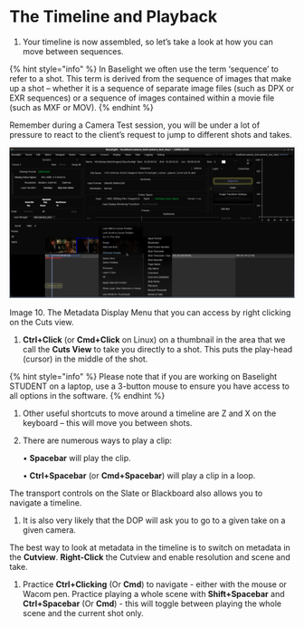 # The Timeline and Playback

1. Your timeline is now assembled, so let’s take a look at how you can move between sequences.

{% hint style="info" %}
In Baselight we often use the term ‘sequence’ to refer to a shot. This term is derived from the sequence of images that make up a shot – whether it is a sequence of separate image files \(such as DPX or EXR sequences\) or a sequence of images contained within a movie file \(such as MXF or MOV\).
{% endhint %}

Remember during a Camera Test session, you will be under a lot of pressure to react to the client’s request to jump to different shots and takes.

![Image 10. The Metadata Display Menu that you can access by right clicking on the Cuts view.](../.gitbook/assets/image%20%2823%29.png)

Image 10. The Metadata Display Menu that you can access by right clicking on the Cuts view.

1. **Ctrl+Click** \(or **Cmd+Click** on Linux\) on a thumbnail in the area that we call the **Cuts View** to take you directly to a shot. This puts the play-head \(cursor\) in the middle of the shot.

{% hint style="info" %}
Please note that if you are working on Baselight STUDENT on a laptop, use a 3-button mouse to ensure you have access to all options in the software.
{% endhint %}

1. Other useful shortcuts to move around a timeline are Z and X on the keyboard – this will move you between shots.   
2. There are numerous ways to play a clip:   

   • **Spacebar** will play the clip.   

   • **Ctrl+Spacebar** \(or **Cmd+Spacebar**\) will play a clip in a loop. 

The transport controls on the Slate or Blackboard also allows you to navigate a timeline.

1. It is also very likely that the DOP will ask you to go to a given take on a given camera.

The best way to look at metadata in the timeline is to switch on metadata in the **Cutview**. **Right-Click** the Cutview and enable resolution and scene and take.

1. Practice **Ctrl+Clicking** \(Or **Cmd**\) to navigate - either with the mouse or Wacom pen. Practice playing a whole scene with **Shift+Spacebar** and **Ctrl+Spacebar** \(Or **Cmd**\) - this will toggle between playing the whole scene and the current shot only.

